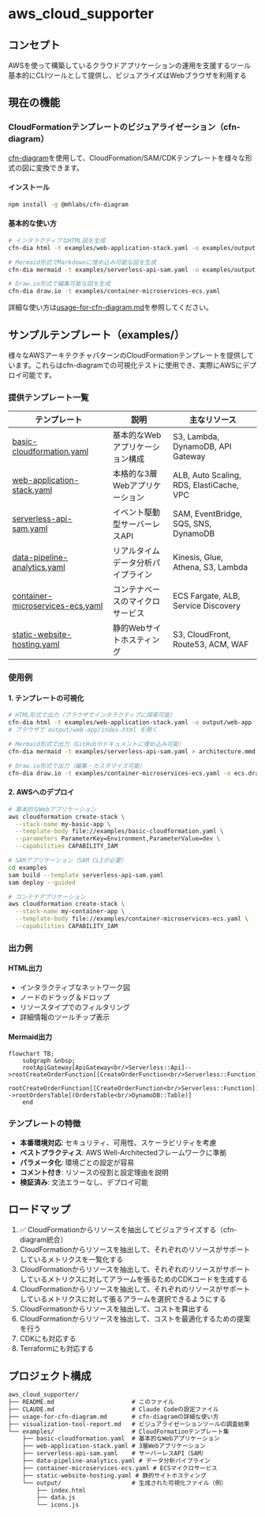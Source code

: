 # aws_cloud_supporter

## コンセプト

AWSを使って構築しているクラウドアプリケーションの運用を支援するツール
基本的にCLIツールとして提供し、ビジュアライズはWebブラウザを利用する

## 現在の機能

### CloudFormationテンプレートのビジュアライゼーション（cfn-diagram）

[cfn-diagram](https://github.com/ljacobsson/cfn-diagram)を使用して、CloudFormation/SAM/CDKテンプレートを様々な形式の図に変換できます。

#### インストール

```bash
npm install -g @mhlabs/cfn-diagram
```

#### 基本的な使い方

```bash
# インタラクティブなHTML図を生成
cfn-dia html -t examples/web-application-stack.yaml -o examples/output

# Mermaid形式でMarkdownに埋め込み可能な図を生成
cfn-dia mermaid -t examples/serverless-api-sam.yaml -o examples/output.md

# Draw.io形式で編集可能な図を生成
cfn-dia draw.io -t examples/container-microservices-ecs.yaml
```

詳細な使い方は[usage-for-cfn-diagram.md](./usage-for-cfn-diagram.md)を参照してください。

## サンプルテンプレート（examples/）

様々なAWSアーキテクチャパターンのCloudFormationテンプレートを提供しています。これらはcfn-diagramでの可視化テストに使用でき、実際にAWSにデプロイ可能です。

### 提供テンプレート一覧

| テンプレート                                                                    | 説明                               | 主なリソース                             |
| ------------------------------------------------------------------------------- | ---------------------------------- | ---------------------------------------- |
| [basic-cloudformation.yaml](./examples/basic-cloudformation.yaml)               | 基本的なWebアプリケーション構成    | S3, Lambda, DynamoDB, API Gateway        |
| [web-application-stack.yaml](./examples/web-application-stack.yaml)             | 本格的な3層Webアプリケーション     | ALB, Auto Scaling, RDS, ElastiCache, VPC |
| [serverless-api-sam.yaml](./examples/serverless-api-sam.yaml)                   | イベント駆動型サーバーレスAPI      | SAM, EventBridge, SQS, SNS, DynamoDB     |
| [data-pipeline-analytics.yaml](./examples/data-pipeline-analytics.yaml)         | リアルタイムデータ分析パイプライン | Kinesis, Glue, Athena, S3, Lambda        |
| [container-microservices-ecs.yaml](./examples/container-microservices-ecs.yaml) | コンテナベースのマイクロサービス   | ECS Fargate, ALB, Service Discovery      |
| [static-website-hosting.yaml](./examples/static-website-hosting.yaml)           | 静的Webサイトホスティング          | S3, CloudFront, Route53, ACM, WAF        |

### 使用例

#### 1. テンプレートの可視化

```bash
# HTML形式で出力（ブラウザでインタラクティブに探索可能）
cfn-dia html -t examples/web-application-stack.yaml -o output/web-app
# ブラウザで output/web-app/index.html を開く

# Mermaid形式で出力（GitHubやドキュメントに埋め込み可能）
cfn-dia mermaid -t examples/serverless-api-sam.yaml > architecture.mmd

# Draw.io形式で出力（編集・カスタマイズ可能）
cfn-dia draw.io -t examples/container-microservices-ecs.yaml -o ecs.drawio
```

#### 2. AWSへのデプロイ

```bash
# 基本的なWebアプリケーション
aws cloudformation create-stack \
  --stack-name my-basic-app \
  --template-body file://examples/basic-cloudformation.yaml \
  --parameters ParameterKey=Environment,ParameterValue=dev \
  --capabilities CAPABILITY_IAM

# SAMアプリケーション（SAM CLIが必要）
cd examples
sam build --template serverless-api-sam.yaml
sam deploy --guided

# コンテナアプリケーション
aws cloudformation create-stack \
  --stack-name my-container-app \
  --template-body file://examples/container-microservices-ecs.yaml \
  --capabilities CAPABILITY_IAM
```

### 出力例

#### HTML出力

- インタラクティブなネットワーク図
- ノードのドラッグ＆ドロップ
- リソースタイプでのフィルタリング
- 詳細情報のツールチップ表示

#### Mermaid出力

```mermaid
flowchart TB;
    subgraph &nbsp;
    rootApiGateway[ApiGateway<br/>Serverless::Api]-->rootCreateOrderFunction[[CreateOrderFunction<br/>Serverless::Function]]
    rootCreateOrderFunction[[CreateOrderFunction<br/>Serverless::Function]]-->rootOrdersTable[(OrdersTable<br/>DynamoDB::Table)]
    end
```

### テンプレートの特徴

- **本番環境対応**: セキュリティ、可用性、スケーラビリティを考慮
- **ベストプラクティス**: AWS Well-Architectedフレームワークに準拠
- **パラメータ化**: 環境ごとの設定が容易
- **コメント付き**: リソースの役割と設定理由を説明
- **検証済み**: 文法エラーなし、デプロイ可能

## ロードマップ

1. ✅ CloudFormationからリソースを抽出してビジュアライズする（cfn-diagram統合）
2. CloudFormationからリソースを抽出して、それぞれのリソースがサポートしているメトリクスを一覧化する
3. CloudFormationからリソースを抽出して、それぞれのリソースがサポートしているメトリクスに対してアラームを張るためのCDKコードを生成する
4. CloudFormationからリソースを抽出して、それぞれのリソースがサポートしているメトリクスに対して張るアラームを選択できるようにする
5. CloudFormationからリソースを抽出して、コストを算出する
6. CloudFormationからリソースを抽出して、コストを最適化するための提案を行う
7. CDKにも対応する
8. Terraformにも対応する

## プロジェクト構成

```txt
aws_cloud_supporter/
├── README.md                      # このファイル
├── CLAUDE.md                      # Claude Codeの設定ファイル
├── usage-for-cfn-diagram.md       # cfn-diagramの詳細な使い方
├── visualization-tool-report.md   # ビジュアライゼーションツールの調査結果
└── examples/                      # CloudFormationテンプレート集
    ├── basic-cloudformation.yaml  # 基本的なWebアプリケーション
    ├── web-application-stack.yaml # 3層Webアプリケーション
    ├── serverless-api-sam.yaml    # サーバーレスAPI（SAM）
    ├── data-pipeline-analytics.yaml # データ分析パイプライン
    ├── container-microservices-ecs.yaml # ECSマイクロサービス
    ├── static-website-hosting.yaml # 静的サイトホスティング
    └── output/                    # 生成された可視化ファイル（例）
        ├── index.html
        ├── data.js
        └── icons.js
```
